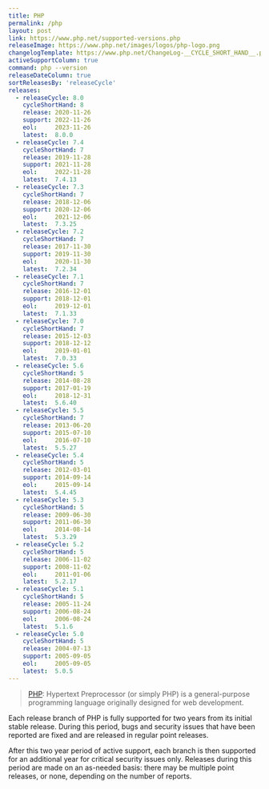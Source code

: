 ```yaml
---
title: PHP
permalink: /php
layout: post
link: https://www.php.net/supported-versions.php
releaseImage: https://www.php.net/images/logos/php-logo.png
changelogTemplate: https://www.php.net/ChangeLog-__CYCLE_SHORT_HAND__.php#__LATEST__
activeSupportColumn: true
command: php --version
releaseDateColumn: true
sortReleasesBy: 'releaseCycle'
releases:
  - releaseCycle: 8.0
    cycleShortHand: 8
    release: 2020-11-26
    support: 2022-11-26
    eol:     2023-11-26
    latest:  8.0.0
  - releaseCycle: 7.4
    cycleShortHand: 7
    release: 2019-11-28
    support: 2021-11-28
    eol:     2022-11-28
    latest:  7.4.13
  - releaseCycle: 7.3
    cycleShortHand: 7
    release: 2018-12-06
    support: 2020-12-06
    eol:     2021-12-06
    latest:  7.3.25
  - releaseCycle: 7.2
    cycleShortHand: 7
    release: 2017-11-30
    support: 2019-11-30
    eol:     2020-11-30
    latest:  7.2.34
  - releaseCycle: 7.1
    cycleShortHand: 7
    release: 2016-12-01
    support: 2018-12-01
    eol:     2019-12-01
    latest:  7.1.33
  - releaseCycle: 7.0
    cycleShortHand: 7
    release: 2015-12-03
    support: 2018-12-12
    eol:     2019-01-01
    latest:  7.0.33
  - releaseCycle: 5.6
    cycleShortHand: 5
    release: 2014-08-28
    support: 2017-01-19
    eol:     2018-12-31
    latest:  5.6.40
  - releaseCycle: 5.5
    cycleShortHand: 7
    release: 2013-06-20
    support: 2015-07-10
    eol:     2016-07-10
    latest:  5.5.27
  - releaseCycle: 5.4
    cycleShortHand: 5
    release: 2012-03-01
    support: 2014-09-14
    eol:     2015-09-14
    latest:  5.4.45
  - releaseCycle: 5.3
    cycleShortHand: 5
    release: 2009-06-30
    support: 2011-06-30
    eol:     2014-08-14
    latest:  5.3.29
  - releaseCycle: 5.2
    cycleShortHand: 5
    release: 2006-11-02
    support: 2008-11-02
    eol:     2011-01-06
    latest:  5.2.17
  - releaseCycle: 5.1
    cycleShortHand: 5
    release: 2005-11-24
    support: 2006-08-24
    eol:     2006-08-24
    latest:  5.1.6
  - releaseCycle: 5.0
    cycleShortHand: 5
    release: 2004-07-13
    support: 2005-09-05
    eol:     2005-09-05
    latest:  5.0.5
---
```


> [PHP](https://www.php.net/): Hypertext Preprocessor (or simply PHP) is a general-purpose programming language originally designed for web development.

Each release branch of PHP is fully supported for two years from its initial stable release. During this period, bugs and security issues that have been reported are fixed and are released in regular point releases.

After this two year period of active support, each branch is then supported for an additional year for critical security issues only. Releases during this period are made on an as-needed basis: there may be multiple point releases, or none, depending on the number of reports.
